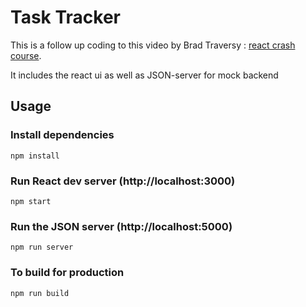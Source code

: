 # Task Tracker

This is a follow up coding to this video by Brad Traversy : [react crash course](https://www.youtube.com/watch?v=w7ejDZ8SWv8).

It includes the react ui as well as JSON-server for mock backend

## Usage

### Install dependencies

```
npm install
```

### Run React dev server (http://localhost:3000)

```
npm start
```

### Run the JSON server (http://localhost:5000)

```
npm run server
```

### To build for production

```
npm run build
```
